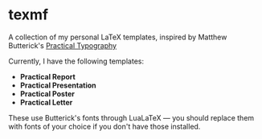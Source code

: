 # texmf

A collection of my personal LaTeX templates, inspired by Matthew Butterick's [Practical Typography](https://practicaltypography.com)

Currently, I have the following templates:

- **Practical Report**
- **Practical Presentation**
- **Practical Poster**
- **Practical Letter**

These use Butterick's fonts through LuaLaTeX &mdash; you should replace them with fonts of your choice if you don't have those installed.
